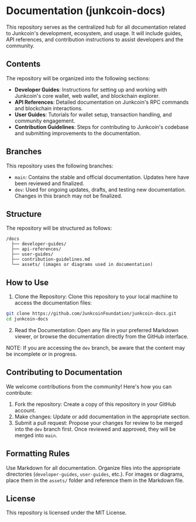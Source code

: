 # Documentation (junkcoin-docs)
This repository serves as the centralized hub for all documentation related to Junkcoin's development, ecosystem, and usage. It will include guides, API references, and contribution instructions to assist developers and the community.

## Contents
The repository will be organized into the following sections:
- **Developer Guides**: Instructions for setting up and working with Junkcoin's core wallet, web wallet, and blockchain explorer.
- **API References**: Detailed documentation on Junkcoin's RPC commands and blockchain interactions.
- **User Guides**: Tutorials for wallet setup, transaction handling, and community engagement.
- **Contribution Guidelines**: Steps for contributing to Junkcoin's codebase and submitting improvements to the documentation.

## Branches
This repository uses the following branches:
- `main`: Contains the stable and official documentation. Updates here have been reviewed and finalized.
- `dev`: Used for ongoing updates, drafts, and testing new documentation. Changes in this branch may not be finalized.

## Structure
The repository will be structured as follows:
```plaintext
/docs
  ├── developer-guides/
  ├── api-references/
  ├── user-guides/
  ├── contribution-guidelines.md
  └── assets/ (images or diagrams used in documentation)
```

## How to Use
1. Clone the Repository: Clone this repository to your local machine to access the documentation files:
```bash
git clone https://github.com/JunkcoinFoundation/junkcoin-docs.git
cd junkcoin-docs
```
2. Read the Documentation: Open any file in your preferred Markdown viewer, or browse the documentation directly from the GitHub interface.

NOTE: If you are accessing the `dev` branch, be aware that the content may be incomplete or in progress.

## Contributing to Documentation
We welcome contributions from the community! Here's how you can contribute:
1. Fork the repository: Create a copy of this repository in your GitHub account.
2. Make changes: Update or add documentation in the appropriate section.
3. Submit a pull request: Propose your changes for review to be merged into the `dev` branch first. Once reviewed and approved, they will be merged into `main`.

## Formatting Rules
Use Markdown for all documentation.
Organize files into the appropriate directories (`developer-guides`, `user-guides`, etc.).
For images or diagrams, place them in the `assets/` folder and reference them in the Markdown file.

## License
This repository is licensed under the MIT License.
